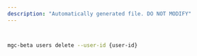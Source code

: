 ```yaml
---
description: "Automatically generated file. DO NOT MODIFY"
---
```


```bash


mgc-beta users delete --user-id {user-id}

```